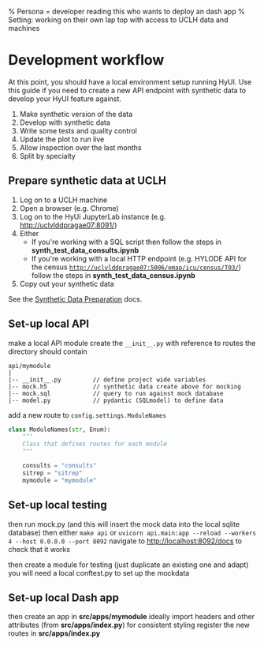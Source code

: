 % Persona = developer reading this who wants to deploy an dash app
% Setting: working on their own lap top with access to UCLH data and machines

# Development workflow

At this point, you should have a local environment setup running HyUI. Use this guide if you need to create a new API endpoint with synthetic data to develop your HyUI feature against.

1. Make synthetic version of the data
2. Develop with synthetic data
3. Write some tests and quality control
4. Update the plot to run live
5. Allow inspection over the last months
6. Split by specialty


## Prepare synthetic data at UCLH

1. Log on to a UCLH machine
2. Open a browser (e.g. Chrome)
3. Log on to the HyUi JupyterLab instance (e.g. [http://uclvlddpragae07:8091/](<>))
4. Either
    - If you're working with a SQL script then follow the steps in **synth_test_data_consults.ipynb**
    - If you're working with a local HTTP endpoint (e.g. HYLODE API for the census [`http://uclvlddpragae07:5006/emap/icu/census/T03/`](<>)) follow the steps in **synth_test_data_census.ipynb**
5. Copy out your synthetic data

See the [Synthetic Data Preparation](synthetic_data.md) docs.

## Set-up local API

make a local API module
create the `__init__.py` with reference to routes
the directory should contain

```
api/mymodule
|
|-- __init__.py         // define project wide variables
|-- mock.h5             // synthetic data create above for mocking
|-- mock.sql            // query to run against mock database
|-- model.py            // pydantic (SQLmodel) to define data
```

add a new route to `config.settings.ModuleNames`

```python
class ModuleNames(str, Enum):
    """
    Class that defines routes for each module
    """

    consults = "consults"
    sitrep = "sitrep"
    mymodule = "mymodule"
```

## Set-up local testing

then run mock.py (and this will insert the mock data into the local sqlite database)
then either `make api` or `uvicorn api.main:app --reload --workers 4 --host 0.0.0.0 --port 8092`
navigate to [http://localhost:8092/docs](<>) to check that it works

then create a module for testing (just duplicate an existing one and adapt)
you will need a local conftest.py to set up the mockdata

## Set-up local Dash app

then create an app in **src/apps/mymodule**
ideally import headers and other attributes (from **src/apps/index.py**) for consistent styling
register the new routes in **src/apps/index.py**

